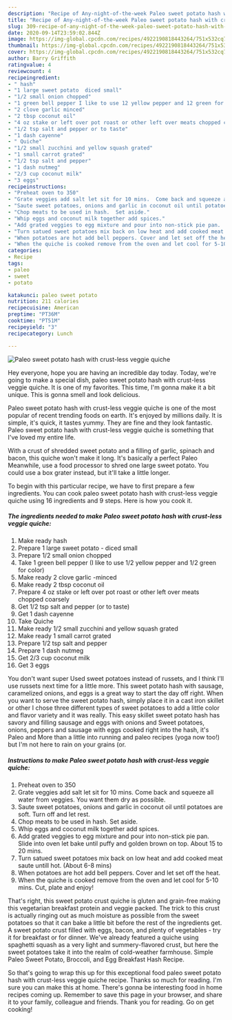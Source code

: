 ```yaml
---
description: "Recipe of Any-night-of-the-week Paleo sweet potato hash with crust-less veggie quiche"
title: "Recipe of Any-night-of-the-week Paleo sweet potato hash with crust-less veggie quiche"
slug: 309-recipe-of-any-night-of-the-week-paleo-sweet-potato-hash-with-crust-less-veggie-quiche
date: 2020-09-14T23:59:02.844Z
image: https://img-global.cpcdn.com/recipes/4922190818443264/751x532cq70/paleo-sweet-potato-hash-with-crust-less-veggie-quiche-recipe-main-photo.jpg
thumbnail: https://img-global.cpcdn.com/recipes/4922190818443264/751x532cq70/paleo-sweet-potato-hash-with-crust-less-veggie-quiche-recipe-main-photo.jpg
cover: https://img-global.cpcdn.com/recipes/4922190818443264/751x532cq70/paleo-sweet-potato-hash-with-crust-less-veggie-quiche-recipe-main-photo.jpg
author: Barry Griffith
ratingvalue: 4
reviewcount: 4
recipeingredient:
- " hash"
- "1 large sweet potato  diced small"
- "1/2 small onion chopped"
- "1 green bell pepper I like to use 12 yellow pepper and 12 green for color"
- "2 clove garlic minced"
- "2 tbsp coconut oil"
- "4 oz stake or left over pot roast or other left over meats chopped coarsely"
- "1/2 tsp salt and pepper or to taste"
- "1 dash cayenne"
- " Quiche"
- "1/2 small zucchini and yellow squash grated"
- "1 small carrot grated"
- "1/2 tsp salt and pepper"
- "1 dash nutmeg"
- "2/3 cup coconut milk"
- "3 eggs"
recipeinstructions:
- "Preheat oven to 350"
- "Grate veggies add salt let sit for 10 mins.  Come back and squeeze all water from veggies.  You want them dry as possible."
- "Saute sweet potatoes, onions and garlic in coconut oil until potatoes are soft.  Turn off and let rest."
- "Chop meats to be used in hash.  Set aside."
- "Whip eggs and coconut milk together add spices."
- "Add grated veggies to egg mixture and pour into non-stick pie pan.  Slide into oven let bake until puffy and golden brown on top.  About 15 to 20 mins."
- "Turn satued sweet potatoes mix back on low heat and add cooked meat saute untill hot.  (About 6-8 mins)"
- "When potatoes are hot add bell peppers. Cover and let set off the heat."
- "When the quiche is cooked remove from the oven and let cool for 5-10 mins.  Cut, plate and enjoy!"
categories:
- Recipe
tags:
- paleo
- sweet
- potato

katakunci: paleo sweet potato 
nutrition: 211 calories
recipecuisine: American
preptime: "PT36M"
cooktime: "PT51M"
recipeyield: "3"
recipecategory: Lunch

---
```



![Paleo sweet potato hash with crust-less veggie quiche](https://img-global.cpcdn.com/recipes/4922190818443264/751x532cq70/paleo-sweet-potato-hash-with-crust-less-veggie-quiche-recipe-main-photo.jpg)

Hey everyone, hope you are having an incredible day today. Today, we're going to make a special dish, paleo sweet potato hash with crust-less veggie quiche. It is one of my favorites. This time, I'm gonna make it a bit unique. This is gonna smell and look delicious.

Paleo sweet potato hash with crust-less veggie quiche is one of the most popular of recent trending foods on earth. It's enjoyed by millions daily. It is simple, it's quick, it tastes yummy. They are fine and they look fantastic. Paleo sweet potato hash with crust-less veggie quiche is something that I've loved my entire life.

With a crust of shredded sweet potato and a filling of garlic, spinach and bacon, this quiche won&#39;t make it long. It&#39;s basically a perfect Paleo Meanwhile, use a food processor to shred one large sweet potato. You could use a box grater instead, but it&#39;ll take a little longer.


To begin with this particular recipe, we have to first prepare a few ingredients. You can cook paleo sweet potato hash with crust-less veggie quiche using 16 ingredients and 9 steps. Here is how you cook it.

##### The ingredients needed to make Paleo sweet potato hash with crust-less veggie quiche:

1. Make ready  hash
1. Prepare 1 large sweet potato - diced small
1. Prepare 1/2 small onion chopped
1. Take 1 green bell pepper (I like to use 1/2 yellow pepper and 1/2 green for color)
1. Make ready 2 clove garlic -minced
1. Make ready 2 tbsp coconut oil
1. Prepare 4 oz stake or left over pot roast or other left over meats chopped coarsely
1. Get 1/2 tsp salt and pepper (or to taste)
1. Get 1 dash cayenne
1. Take  Quiche
1. Make ready 1/2 small zucchini and yellow squash grated
1. Make ready 1 small carrot grated
1. Prepare 1/2 tsp salt and pepper
1. Prepare 1 dash nutmeg
1. Get 2/3 cup coconut milk
1. Get 3 eggs


You don&#39;t want super Used sweet potatoes instead of russets, and I think I&#39;ll use russets next time for a little more. This sweet potato hash with sausage, caramelized onions, and eggs is a great way to start the day off right. When you want to serve the sweet potato hash, simply place it in a cast iron skillet or other I chose three different types of sweet potatoes to add a little color and flavor variety and it was really. This easy skillet sweet potato hash has savory and filling sausage and eggs with onions and Sweet potatoes, onions, peppers and sausage with eggs cooked right into the hash, it&#39;s Paleo and More than a little into running and paleo recipes (yoga now too!) but I&#39;m not here to rain on your grains (or. 

##### Instructions to make Paleo sweet potato hash with crust-less veggie quiche:

1. Preheat oven to 350
1. Grate veggies add salt let sit for 10 mins.  Come back and squeeze all water from veggies.  You want them dry as possible.
1. Saute sweet potatoes, onions and garlic in coconut oil until potatoes are soft.  Turn off and let rest.
1. Chop meats to be used in hash.  Set aside.
1. Whip eggs and coconut milk together add spices.
1. Add grated veggies to egg mixture and pour into non-stick pie pan.  Slide into oven let bake until puffy and golden brown on top.  About 15 to 20 mins.
1. Turn satued sweet potatoes mix back on low heat and add cooked meat saute untill hot.  (About 6-8 mins)
1. When potatoes are hot add bell peppers. Cover and let set off the heat.
1. When the quiche is cooked remove from the oven and let cool for 5-10 mins.  Cut, plate and enjoy!


That&#39;s right, this sweet potato crust quiche is gluten and grain-free making this vegetarian breakfast protein and veggie packed. The trick to this crust is actually ringing out as much moisture as possible from the sweet potatoes so that it can bake a little bit before the rest of the ingredients get. A sweet potato crust filled with eggs, bacon, and plenty of vegetables - try it for breakfast or for dinner. We&#39;ve already featured a quiche using spaghetti squash as a very light and summery-flavored crust, but here the sweet potatoes take it into the realm of cold-weather farmhouse. Simple Paleo Sweet Potato, Broccoli, and Egg Breakfast Hash Recipe. 

So that's going to wrap this up for this exceptional food paleo sweet potato hash with crust-less veggie quiche recipe. Thanks so much for reading. I'm sure you can make this at home. There's gonna be interesting food in home recipes coming up. Remember to save this page in your browser, and share it to your family, colleague and friends. Thank you for reading. Go on get cooking!
